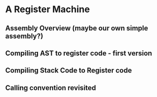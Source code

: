 # A Register Machine## Assembly Overview \(maybe our own simple assembly?\)## Compiling AST to register code - first version## Compiling Stack Code to Register code## Calling convention revisited